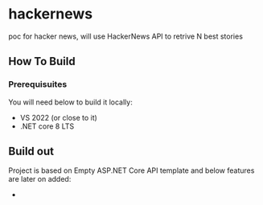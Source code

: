 # hackernews

poc for hacker news, will use HackerNews API to retrive N best stories

## How To Build 

###  Prerequisuites 

You will need below to build it locally:
- VS 2022 (or close to it)
- .NET core 8 LTS 

## Build out 

Project is based on Empty ASP.NET Core API template and below features are later on added:

- 
